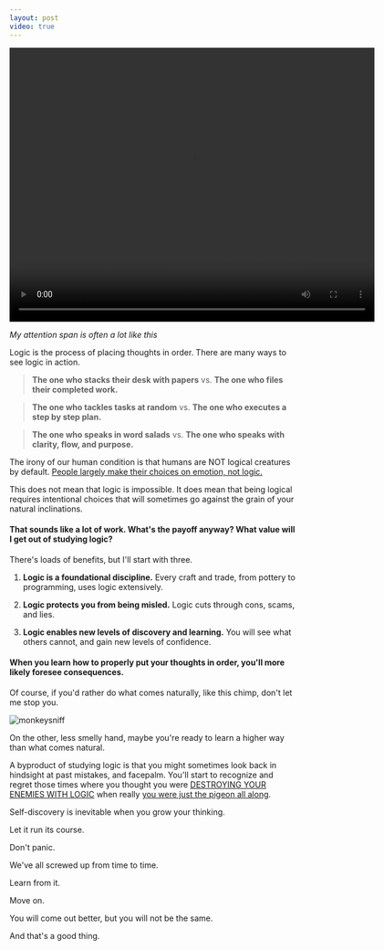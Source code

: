```yaml
---
layout: post
video: true
---
```


<video id="scenario-1" class="video-js vjs-default-skin vjs-big-play-centered" controls
 preload="auto" width="640" height="480" data-setup='{}'>
  <source src="https://i.imgur.com/T80xXuA.mp4" type='video/mp4'>
</video></p>

*My attention span is often a lot like this*

Logic is the process of placing thoughts in order. There are many ways to see logic in action.

>**The one who stacks their desk with papers** vs. **The one who files their completed work.**

>**The one who tackles tasks at random** vs. **The one who executes a step by step plan.**

>**The one who speaks in word salads** vs. **The one who speaks with clarity, flow, and purpose.**

The irony of our human condition is that humans are NOT logical creatures by default. [People largely make their choices on emotion, not logic.](https://bigthink.com/experts-corner/decisions-are-emotional-not-logical-the-neuroscience-behind-decision-making)

This does not mean that logic is impossible. It does mean that being logical requires intentional choices that will sometimes go against the grain of your natural inclinations.

#### That sounds like a lot of work. What's the payoff anyway? What value will I get out of studying logic?

There's loads of benefits, but I'll start with three.

1. **Logic is a foundational discipline.** Every craft and trade, from pottery to programming, uses logic extensively.

2. **Logic protects you from being misled.** Logic cuts through cons, scams, and lies.

3. **Logic enables new levels of discovery and learning.** You will see what others cannot, and gain new levels of confidence.

#### When you learn how to properly put your thoughts in order, you'll more likely foresee consequences.

Of course, if you'd rather do what comes naturally, like this chimp, don't let me stop you.

![monkeysniff](/assets/img/monkeysniff.gif)

On the other, less smelly hand, maybe you're ready to learn a higher way than what comes natural.

A byproduct of studying logic is that you might sometimes look back in hindsight at past mistakes, and facepalm. You'll start to recognize and regret those times where you thought you were [DESTROYING YOUR ENEMIES WITH LOGIC](/assets/img/nukehurricanes.jpg) when really [you were just the pigeon all along](/assets/img/pigeonmeme.jpg).

Self-discovery is inevitable when you grow your thinking.

Let it run its course.

Don't panic.

We've all screwed up from time to time.

Learn from it.

Move on.

You will come out better, but you will not be the same.

And that's a good thing.

